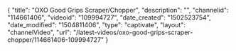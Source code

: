 {
    "title": "OXO Good Grips Scraper\/Chopper",
    "description": "",
    "channelid": "114661406",
    "videoid": "109994727",
    "date_created": "1502523754",
    "date_modified": "1504811406",
    "type": "captivate",
    "layout": "channelVideo",
    "url": "\/latest-videos\/oxo-good-grips-scraper-chopper\/114661406-109994727"
}